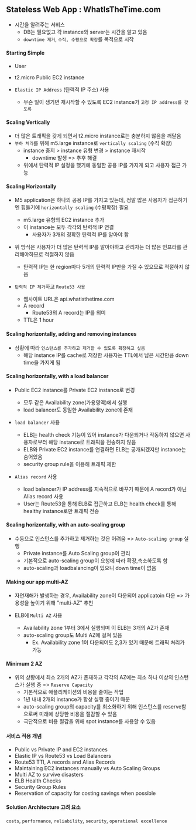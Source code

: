 ## Stateless Web App : WhatIsTheTime.com

- 시간을 알려주는 서비스
    - DB는 필요없고 각 instance와 server는 시간을 알고 있음
    - `downtime 제거`, `수직, 수평으로 확장`를 목적으로 시작

#### Starting Simple

- User
- t2.micro Public EC2 instance 

- `Elastic IP Address` (탄력적 IP 주소) 사용
    - 무슨 일이 생기면 재시작할 수 있도록 EC2 instance가 `고정 IP address를 갖도록` 

#### Scaling Vertically

- 더 많은 트래픽을 갖게 되면서 t2.micro instance로는 충분하지 않음을 깨달음
- `부하 처리`를 위해 m5.large instance로 `vertically scaling` (수직 확장)
    - instance 중지 > instance 유형 변경 > instance 재시작
        - downtime 발생 => 추후 해결
    - 위에서 탄력적 IP 설정을 했기에 동일한 공용 IP를 가지게 되고 사용자 접근 가능

#### Scaling Horizontally

- M5 application은 하나의 공용 IP를 가지고 있는데, 정말 많은 사용자가 접근하기엔 힘들기에 `horizontally scaling` (수평확장) 필요
    - m5.large 유형의 EC2 instance 추가
    - 이 instance는 모두 각각의 탄력적 IP 연결
        - 사용자가 3개의 정확한 탄력적 IP를 알아야 함

- 위 방식은 사용자가 더 많은 탄력적 IP를 알아야하고 관리자는 더 많은 인프라를 관리해야하므로 적절하지 않음
    - 탄력적 IP는 한 region마다 5개의 탄력적 IP만을 가질 수 있으므로 적절하지 않음

- `탄력적 IP 제거`하고 `Route53 사용`
    - 웹사이트 URL은 api.whatisthetime.com
    - A record
        - Route53의 A record는 IP를 의미
    - TTL은 1 hour

#### Scaling horizontally, adding and removing instances

- 상황에 따라 `인스턴스를 추가하고 제거할 수 있도록 확장하고 싶음` 
    - 해당 instance IP를 cache로 저장한 사용자는 TTL에서 남은 시간만큼 down time을 가지게 됨

#### Scaling horizontally, with a load balancer

- Public EC2 instance를 Private EC2 instance로 변경
    - 모두 같은 Availability zone(가용영역)에서 실행
    - load balancer도 동일한 Availability zone에 존재

- `load balancer` 사용
    - ELB는 health check 기능이 있어 instance가 다운되거나 작동하지 않으면 사용자로부터 해당 instance로 트래픽을 전송하지 않음
    - ELB와 Private EC2 instance를 연결하면 ELB는 공개되겠지만 instance는 숨어있음
    - security group rule을 이용해 트래픽 제한
- `Alias record` 사용
    - load balancer가 IP address를 지속적으로 바꾸기 때문에 A record가 아닌 Alias record 사용
    - User는 Route53을 통해 ELB로 접근하고 ELB는 health check를 통해 healthy instance로만 트래픽 전송

#### Scaling horizontally, with an auto-scaling group

- 수동으로 인스턴스를 추가하고 제거하는 것은 어려움 => `Auto-scaling group` 실행
    - Private instance를 Auto Scaling group이 관리
    - 기본적으로 auto-scaling group이 요청에 따라 확장,축소하도록 함
    - auto-scaling과 loadbalancing이 있으니 down time이 없음

#### Making our app multi-AZ

- 자연재해가 발생하는 경우, Availability zone이 다운되어 applicatoin 다운 => 가용성을 높이기 위해 "multi-AZ" 추천

- ELB에 `Multi AZ` 사용
    - Availability zone 1부터 3에서 실행되며 이 ELB는 3개의 AZ가 존재
    - auto-scaling group도 Multi AZ에 걸쳐 있음
        - Ex. Availability zone 1이 다운되어도 2,3가 있기 때문에 트래픽 처리가 가능

#### Minimum 2 AZ 

- 위의 상황에서 최소 2개의 AZ가 존재하고 각각의 AZ에는 최소 하나 이상의 인스턴스가 실행 중 => `Reserve Capacity`
    - 기본적으로 애플리케이션의 비용을 줄이는 작업
    - 1년 내내 2개의 instance가 항상 실행 중이기 때문
    - auto-scaling group의 capacity를 최소화하기 위해 인스턴스를 reserve함으로써 미래에 상당한 비용을 절감할 수 있음
    - 극단적으로 비용 절감을 위해 spot instance를 사용할 수 있음

#### 서비스 적용 개념

- Public vs Private IP and EC2 instances
- Elastic IP vs Route53 vs Load Balancers
- Route53 TTl, A records and Alias Records
- Maintaining EC2 instances manually vs Auto Scaling Groups
- Multi AZ to survive disasters
- ELB Health Checks
- Security Group Rules
- Reservation of capacity for costing savings when possible

#### Solution Architecture 고려 요소

`costs`, `performance`, `reliability`, `security`, `operational excellence`